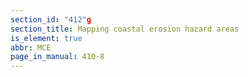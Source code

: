 ```yaml
---
section_id: "412"g
section_title: Mapping coastal erosion hazard areas
is_element: true
abbr: MCE
page_in_manual: 410-8
---
```

